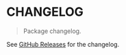 # CHANGELOG

> Package changelog.

See [GitHub Releases](https://github.com/stdlib-js/array-filled-by/releases) for the changelog.